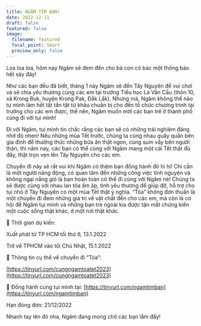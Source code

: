 ```yaml
---
title: NGĂM TÌM BẠN!
date: 2022-12-11
draft: false
featured: false
image:
  filename: featured
  focal_point: Smart
  preview_only: false
---
```

Loa loa loa, hôm nay Ngăm sẽ đem đến cho bà con cô bác một thông báo hết sảy đây!

Như các bạn đều đã biết, tháng 1 này Ngăm sẽ đến Tây Nguyên để vui chơi và sẻ chia yêu thương cùng các em tại trường Tiểu học La Văn Cầu (thôn 10, xã Krong Buk, huyện Krong Pak, Đắk Lắk). Nhưng mà, Ngăm không thể nào tự mình làm hết tất tần tật từ khâu chuẩn bị cho đến tổ chức chương trình tại trường cho các em được, thế nên, Ngăm muốn mời các bạn trẻ ở thành phố cùng đi với tụi [](<>)mình!

Đi với Ngăm, tụi mình tin chắc rằng các bạn sẽ có những trải nghiệm đáng nhớ đó nhen! Nếu những mùa Tết trước, chúng ta cùng nhau quây quần bên gia đình để thưởng thức những bữa ăn thật ngon, cùng sum vầy bên người thân, thì năm nay, các bạn có thể cùng với Ngăm mang một cái Tết thật đủ đầy, thật trọn vẹn lên Tây Nguyên cho các em.

Chuyến đi này sẽ rất vui khi Ngăm có thêm bạn đồng hành đó hì hì! Chỉ cần là một người năng động, có quan tâm đến những công việc tình nguyện và không ngại nắng gió là bạn hoàn toàn có thể đi cùng với Ngăm nè! Chúng ta sẽ được cùng với nhau lan tỏa ấm áp, tình yêu thương để giúp đỡ, hỗ trợ cho tụi nhỏ ở Tây Nguyên có một mùa Tết thật ý nghĩa. “Tỏa” không đơn thuần là một chuyến đi đem những giá trị về vật chất đến cho các em, mà còn là cơ hội để Ngăm tụi mình và những bạn trẻ ngoài kia được tận mắt chứng kiến một cuộc sống thật khác, ở một nơi thật khác.

🌻 Thời gian dự kiến:

Xuất phát từ TP HCM tối thứ 6, 13.1.2022

Trở về TPHCM vào tối Chủ Nhật, 15.1.2022

🌻 Thông tin cụ thể về chuyến đi “Tỏa”:

[https://tinyurl.com/cungngamtoatet2023](https://tinyurl.com/cungngamtoatet2023)

🌻 Đồng hành cùng tụi mình tại: [https://tinyurl.com/ngamtimban](https://tinyurl.com/ngamtimban)

Hạn đóng đơn: 21/12/2022

Nhanh tay lên đó nha, Ngăm đang mong chờ các bạn lắm đấy!
